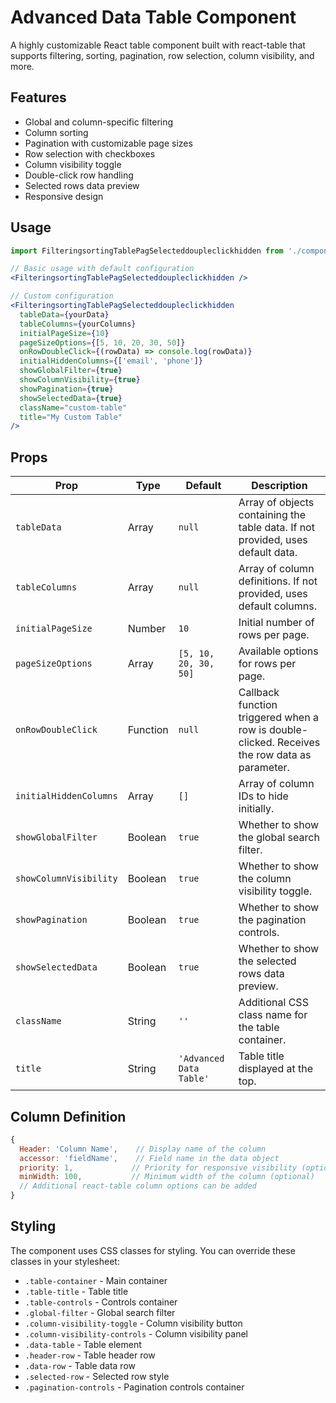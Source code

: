 # Advanced Data Table Component

A highly customizable React table component built with react-table that supports filtering, sorting, pagination, row selection, column visibility, and more.

## Features

- Global and column-specific filtering
- Column sorting
- Pagination with customizable page sizes
- Row selection with checkboxes
- Column visibility toggle
- Double-click row handling
- Selected rows data preview
- Responsive design

## Usage

```jsx
import FilteringsortingTablePagSelecteddoupleclickhidden from './components/FilteringsortingTablePagSelecteddoupleclickhidden';

// Basic usage with default configuration
<FilteringsortingTablePagSelecteddoupleclickhidden />

// Custom configuration
<FilteringsortingTablePagSelecteddoupleclickhidden
  tableData={yourData}
  tableColumns={yourColumns}
  initialPageSize={10}
  pageSizeOptions={[5, 10, 20, 30, 50]}
  onRowDoubleClick={(rowData) => console.log(rowData)}
  initialHiddenColumns={['email', 'phone']}
  showGlobalFilter={true}
  showColumnVisibility={true}
  showPagination={true}
  showSelectedData={true}
  className="custom-table"
  title="My Custom Table"
/>
```

## Props

| Prop | Type | Default | Description |
|------|------|---------|-------------|
| `tableData` | Array | `null` | Array of objects containing the table data. If not provided, uses default data. |
| `tableColumns` | Array | `null` | Array of column definitions. If not provided, uses default columns. |
| `initialPageSize` | Number | `10` | Initial number of rows per page. |
| `pageSizeOptions` | Array | `[5, 10, 20, 30, 50]` | Available options for rows per page. |
| `onRowDoubleClick` | Function | `null` | Callback function triggered when a row is double-clicked. Receives the row data as parameter. |
| `initialHiddenColumns` | Array | `[]` | Array of column IDs to hide initially. |
| `showGlobalFilter` | Boolean | `true` | Whether to show the global search filter. |
| `showColumnVisibility` | Boolean | `true` | Whether to show the column visibility toggle. |
| `showPagination` | Boolean | `true` | Whether to show the pagination controls. |
| `showSelectedData` | Boolean | `true` | Whether to show the selected rows data preview. |
| `className` | String | `''` | Additional CSS class name for the table container. |
| `title` | String | `'Advanced Data Table'` | Table title displayed at the top. |

## Column Definition

```javascript
{
  Header: 'Column Name',    // Display name of the column
  accessor: 'fieldName',    // Field name in the data object
  priority: 1,             // Priority for responsive visibility (optional)
  minWidth: 100,           // Minimum width of the column (optional)
  // Additional react-table column options can be added
}
```

## Styling

The component uses CSS classes for styling. You can override these classes in your stylesheet:

- `.table-container` - Main container
- `.table-title` - Table title
- `.table-controls` - Controls container
- `.global-filter` - Global search filter
- `.column-visibility-toggle` - Column visibility button
- `.column-visibility-controls` - Column visibility panel
- `.data-table` - Table element
- `.header-row` - Table header row
- `.data-row` - Table data row
- `.selected-row` - Selected row style
- `.pagination-controls` - Pagination controls container